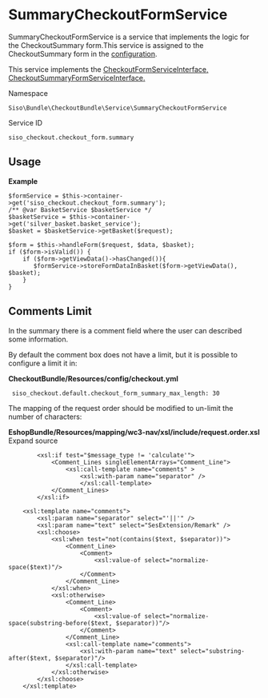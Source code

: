#  SummaryCheckoutFormService 

SummaryCheckoutFormService is a service that implements the logic for the CheckoutSummary form.This service is assigned to the CheckoutSummary form in the [configuration](http://confluence.ng.silverproducts.de/display/EX/Configuration+for+Checkout+Forms).

This service implements the [CheckoutFormServiceInterface, ](http://confluence.ng.silverproducts.de/display/EX/Interfaces+for+checkout+services)[CheckoutSummaryFormServiceInterface](Interfaces-for-checkout-services_23560644.html)[.](http://confluence.ng.silverproducts.de/display/EX/Interfaces+for+checkout+services)

Namespace

    Siso\Bundle\CheckoutBundle\Service\SummaryCheckoutFormService

Service ID

    siso_checkout.checkout_form.summary 

## Usage

**Example**

``` 
$formService = $this->container->get('siso_checkout.checkout_form.summary');
/** @var BasketService $basketService */
$basketService = $this->container->get('silver_basket.basket_service');
$basket = $basketService->getBasket($request);
  
$form = $this->handleForm($request, $data, $basket);
if ($form->isValid()) {
    if ($form->getViewData()->hasChanged()){
       $formService->storeFormDataInBasket($form->getViewData(), $basket);
    }
}
```

## Comments Limit

In the summary there is a comment field where the user can described some information.

By default the comment box does not have a limit, but it is possible to configure a limit it in:

**CheckoutBundle/Resources/config/checkout.yml**

``` 
 siso_checkout.default.checkout_form_summary_max_length: 30
```

The mapping of the request order should be modified to un-limit the number of characters:

**EshopBundle/Resources/mapping/wc3-nav/xsl/include/request.order.xsl** Expand source 

``` 
        <xsl:if test="$message_type != 'calculate'">
            <Comment_Lines singleElementArrays="Comment_Line">
                <xsl:call-template name="comments" >
                    <xsl:with-param name="separator" />
                    </xsl:call-template>
            </Comment_Lines>  
        </xsl:if> 

    <xsl:template name="comments">
        <xsl:param name="separator" select="'||'" />
        <xsl:param name="text" select="SesExtension/Remark" />
        <xsl:choose>
            <xsl:when test="not(contains($text, $separator))">
                <Comment_Line>
                    <Comment>
                        <xsl:value-of select="normalize-space($text)"/>
                    </Comment>
                </Comment_Line>
            </xsl:when>
            <xsl:otherwise>
                <Comment_Line>
                    <Comment>
                        <xsl:value-of select="normalize-space(substring-before($text, $separator))"/>
                    </Comment>
                </Comment_Line>
                <xsl:call-template name="comments">
                    <xsl:with-param name="text" select="substring-after($text, $separator)"/>
                </xsl:call-template>
            </xsl:otherwise>
        </xsl:choose>
    </xsl:template>
```

